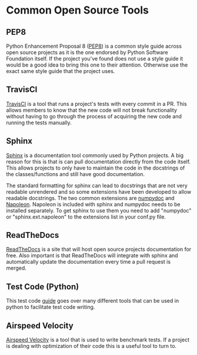# Common Open Source Tools

## PEP8

Python Enhancement Proposal 8
([PEP8](https://www.python.org/dev/peps/pep-0008/)) is a common style guide
across open source projects as it is the one endorsed by Python Software
Foundation itself. If the project you've found does not use a style guide it
would be a good idea to bring this one to their attention. Otherwise use the
exact same style guide that the project uses.

## TravisCI

[TravisCI](https://travis-ci.org/) is a tool that runs a project's tests with
every commit in a PR. This allows members to know that the new code will not
break functionality without having to go through the process of acquiring the
new code and running the tests manually.

## Sphinx

[Sphinx](http://www.sphinx-doc.org/en/stable/) is a documentation tool commonly
used by Python projects. A big reason for this is that is can pull
documentation directly from the code itself. This allows projects to only have
to maintain the code in the docstrings of the classes/functions and still have
good documentation.

The standard formatting for sphinx can lead to docstrings that are not very
readable unrendered and so some extensions have been developed to allow
readable docstrings. The two common extensions are
[numpydoc](https://github.com/numpy/numpydoc/) and
[Napoleon](http://www.sphinx-doc.org/en/stable/ext/napoleon.html). Napoleon is
included with sphinx and numpydoc needs to be installed separately. To get
sphinx to use them you need to add "numpydoc" or "sphinx.ext.napoleon" to the
extensions list in your conf.py file.

## ReadTheDocs

[ReadTheDocs](https://readthedocs.org/) is a site that will host open source
projects documentation for free. Also important is that ReadTheDocs will
integrate with sphinx and automatically update the documentation every time a
pull request is merged.

## Test Code (Python)

This test code
[guide](http://python-guide-pt-br.readthedocs.io/en/latest/writing/tests/) goes
over many different tools that can be used in python to facilitate test code
writing.

## Airspeed Velocity

[Airspeed Velocity](http://asv.readthedocs.io/en/latest/using.html) is a tool
that is used to write benchmark tests. If a project is dealing with
optimization of their code this is a useful tool to turn to.
